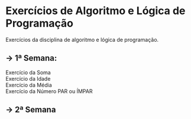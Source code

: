 # Exercícios de Algoritmo e Lógica de Programação 
Exercícios da disciplina de algoritmo e lógica de programação.
## -> 1ª Semana:
Exercício da Soma<br>
Exercício da Idade<br>
Exercício da Média<br>
Exercício da Número PAR ou ÍMPAR<br>

## -> 2ª Semana
